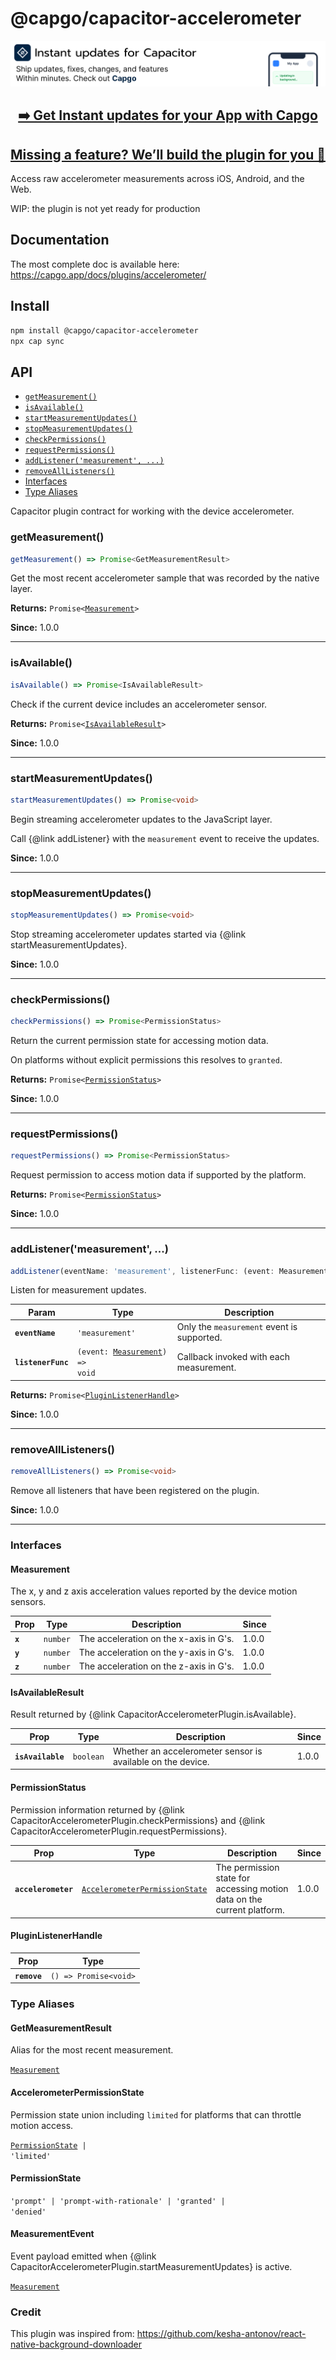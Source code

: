 # @capgo/capacitor-accelerometer
 <a href="https://capgo.app/"><img src='https://raw.githubusercontent.com/Cap-go/capgo/main/assets/capgo_banner.png' alt='Capgo - Instant updates for capacitor'/></a>

<div align="center">
  <h2><a href="https://capgo.app/?ref=plugin"> ➡️ Get Instant updates for your App with Capgo</a></h2>
  <h2><a href="https://capgo.app/consulting/?ref=plugin"> Missing a feature? We’ll build the plugin for you 💪</a></h2>
</div>


Access raw accelerometer measurements across iOS, Android, and the Web.

WIP: the plugin is not yet ready for production

## Documentation

The most complete doc is available here: https://capgo.app/docs/plugins/accelerometer/

## Install

```bash
npm install @capgo/capacitor-accelerometer
npx cap sync
```

## API

<docgen-index>

* [`getMeasurement()`](#getmeasurement)
* [`isAvailable()`](#isavailable)
* [`startMeasurementUpdates()`](#startmeasurementupdates)
* [`stopMeasurementUpdates()`](#stopmeasurementupdates)
* [`checkPermissions()`](#checkpermissions)
* [`requestPermissions()`](#requestpermissions)
* [`addListener('measurement', ...)`](#addlistenermeasurement-)
* [`removeAllListeners()`](#removealllisteners)
* [Interfaces](#interfaces)
* [Type Aliases](#type-aliases)

</docgen-index>

<docgen-api>
<!--Update the source file JSDoc comments and rerun docgen to update the docs below-->

Capacitor plugin contract for working with the device accelerometer.

### getMeasurement()

```typescript
getMeasurement() => Promise<GetMeasurementResult>
```

Get the most recent accelerometer sample that was recorded by the native layer.

**Returns:** <code>Promise&lt;<a href="#measurement">Measurement</a>&gt;</code>

**Since:** 1.0.0

--------------------


### isAvailable()

```typescript
isAvailable() => Promise<IsAvailableResult>
```

Check if the current device includes an accelerometer sensor.

**Returns:** <code>Promise&lt;<a href="#isavailableresult">IsAvailableResult</a>&gt;</code>

**Since:** 1.0.0

--------------------


### startMeasurementUpdates()

```typescript
startMeasurementUpdates() => Promise<void>
```

Begin streaming accelerometer updates to the JavaScript layer.

Call {@link addListener} with the `measurement` event to receive the updates.

**Since:** 1.0.0

--------------------


### stopMeasurementUpdates()

```typescript
stopMeasurementUpdates() => Promise<void>
```

Stop streaming accelerometer updates started via {@link startMeasurementUpdates}.

**Since:** 1.0.0

--------------------


### checkPermissions()

```typescript
checkPermissions() => Promise<PermissionStatus>
```

Return the current permission state for accessing motion data.

On platforms without explicit permissions this resolves to `granted`.

**Returns:** <code>Promise&lt;<a href="#permissionstatus">PermissionStatus</a>&gt;</code>

**Since:** 1.0.0

--------------------


### requestPermissions()

```typescript
requestPermissions() => Promise<PermissionStatus>
```

Request permission to access motion data if supported by the platform.

**Returns:** <code>Promise&lt;<a href="#permissionstatus">PermissionStatus</a>&gt;</code>

**Since:** 1.0.0

--------------------


### addListener('measurement', ...)

```typescript
addListener(eventName: 'measurement', listenerFunc: (event: MeasurementEvent) => void) => Promise<PluginListenerHandle>
```

Listen for measurement updates.

| Param              | Type                                                                    | Description                                |
| ------------------ | ----------------------------------------------------------------------- | ------------------------------------------ |
| **`eventName`**    | <code>'measurement'</code>                                              | Only the `measurement` event is supported. |
| **`listenerFunc`** | <code>(event: <a href="#measurement">Measurement</a>) =&gt; void</code> | Callback invoked with each measurement.    |

**Returns:** <code>Promise&lt;<a href="#pluginlistenerhandle">PluginListenerHandle</a>&gt;</code>

**Since:** 1.0.0

--------------------


### removeAllListeners()

```typescript
removeAllListeners() => Promise<void>
```

Remove all listeners that have been registered on the plugin.

**Since:** 1.0.0

--------------------


### Interfaces


#### Measurement

The x, y and z axis acceleration values reported by the device motion sensors.

| Prop    | Type                | Description                            | Since |
| ------- | ------------------- | -------------------------------------- | ----- |
| **`x`** | <code>number</code> | The acceleration on the x-axis in G's. | 1.0.0 |
| **`y`** | <code>number</code> | The acceleration on the y-axis in G's. | 1.0.0 |
| **`z`** | <code>number</code> | The acceleration on the z-axis in G's. | 1.0.0 |


#### IsAvailableResult

Result returned by {@link CapacitorAccelerometerPlugin.isAvailable}.

| Prop              | Type                 | Description                                                 | Since |
| ----------------- | -------------------- | ----------------------------------------------------------- | ----- |
| **`isAvailable`** | <code>boolean</code> | Whether an accelerometer sensor is available on the device. | 1.0.0 |


#### PermissionStatus

Permission information returned by {@link CapacitorAccelerometerPlugin.checkPermissions}
and {@link CapacitorAccelerometerPlugin.requestPermissions}.

| Prop                | Type                                                                                  | Description                                                             | Since |
| ------------------- | ------------------------------------------------------------------------------------- | ----------------------------------------------------------------------- | ----- |
| **`accelerometer`** | <code><a href="#accelerometerpermissionstate">AccelerometerPermissionState</a></code> | The permission state for accessing motion data on the current platform. | 1.0.0 |


#### PluginListenerHandle

| Prop         | Type                                      |
| ------------ | ----------------------------------------- |
| **`remove`** | <code>() =&gt; Promise&lt;void&gt;</code> |


### Type Aliases


#### GetMeasurementResult

Alias for the most recent measurement.

<code><a href="#measurement">Measurement</a></code>


#### AccelerometerPermissionState

Permission state union including `limited` for platforms that can throttle motion access.

<code><a href="#permissionstate">PermissionState</a> | 'limited'</code>


#### PermissionState

<code>'prompt' | 'prompt-with-rationale' | 'granted' | 'denied'</code>


#### MeasurementEvent

Event payload emitted when {@link CapacitorAccelerometerPlugin.startMeasurementUpdates}
is active.

<code><a href="#measurement">Measurement</a></code>

</docgen-api>

### Credit

This plugin was inspired from: https://github.com/kesha-antonov/react-native-background-downloader

